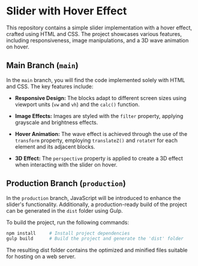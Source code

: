 # Slider with Hover Effect

This repository contains a simple slider implementation with a hover effect, crafted using HTML and CSS. The project showcases various features, including responsiveness, image manipulations, and a 3D wave animation on hover.

## Main Branch (`main`)

In the `main` branch, you will find the code implemented solely with HTML and CSS. The key features include:

- **Responsive Design:** The blocks adapt to different screen sizes using viewport units (`vw` and `vh`) and the `calc()` function.

- **Image Effects:** Images are styled with the `filter` property, applying grayscale and brightness effects.

- **Hover Animation:** The wave effect is achieved through the use of the `transform` property, employing `translateZ()` and `rotateY` for each element and its adjacent blocks.

- **3D Effect:** The `perspective` property is applied to create a 3D effect when interacting with the slider on hover.

## Production Branch (`production`)

In the `production` branch, JavaScript will be introduced to enhance the slider's functionality. Additionally, a production-ready build of the project can be generated in the `dist` folder using Gulp.

To build the project, run the following commands:

```bash
npm install     # Install project dependencies
gulp build      # Build the project and generate the 'dist' folder
```
The resulting dist folder contains the optimized and minified files suitable for hosting on a web server.


